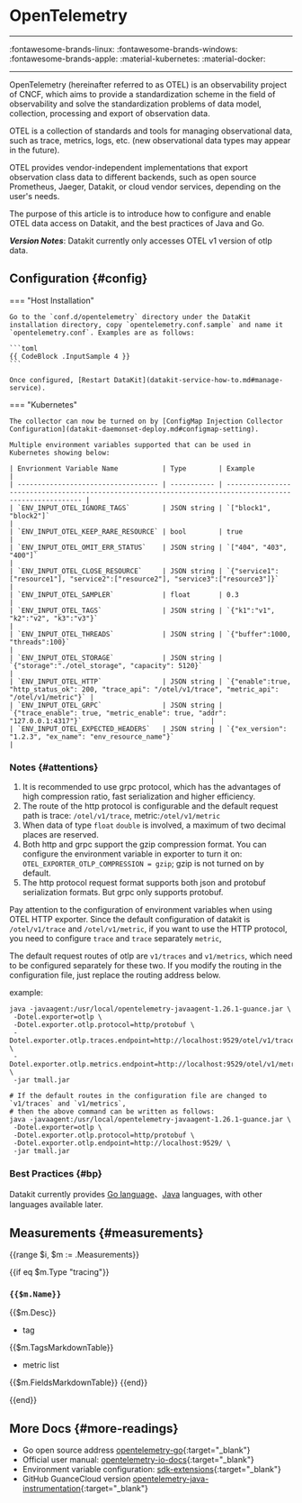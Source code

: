 
# OpenTelemetry
---

:fontawesome-brands-linux: :fontawesome-brands-windows: :fontawesome-brands-apple: :material-kubernetes: :material-docker:

---

OpenTelemetry (hereinafter referred to as OTEL) is an observability project of CNCF, which aims to provide a standardization scheme in the field of observability and solve the standardization problems of data model, collection, processing and export of observation data.

OTEL is a collection of standards and tools for managing observational data, such as trace, metrics, logs, etc. (new observational data types may appear in the future).

OTEL provides vendor-independent implementations that export observation class data to different backends, such as open source Prometheus, Jaeger, Datakit, or cloud vendor services, depending on the user's needs.

The purpose of this article is to introduce how to configure and enable OTEL data access on Datakit, and the best practices of Java and Go.

***Version Notes***: Datakit currently only accesses OTEL v1 version of otlp data.

<!-- markdownlint-disable MD046 -->
## Configuration {#config}

=== "Host Installation"

    Go to the `conf.d/opentelemetry` directory under the DataKit installation directory, copy `opentelemetry.conf.sample` and name it `opentelemetry.conf`. Examples are as follows:

    ```toml
    {{ CodeBlock .InputSample 4 }}
    ```

    Once configured, [Restart DataKit](datakit-service-how-to.md#manage-service).

=== "Kubernetes"

    The collector can now be turned on by [ConfigMap Injection Collector Configuration](datakit-daemonset-deploy.md#configmap-setting).

    Multiple environment variables supported that can be used in Kubernetes showing below:

    | Envrionment Variable Name           | Type        | Example                                                                                                  |
    | ----------------------------------- | ----------- | -------------------------------------------------------------------------------------------------------- |
    | `ENV_INPUT_OTEL_IGNORE_TAGS`        | JSON string | `["block1", "block2"]`                                                                                   |
    | `ENV_INPUT_OTEL_KEEP_RARE_RESOURCE` | bool        | true                                                                                                     |
    | `ENV_INPUT_OTEL_OMIT_ERR_STATUS`    | JSON string | `["404", "403", "400"]`                                                                                  |
    | `ENV_INPUT_OTEL_CLOSE_RESOURCE`     | JSON string | `{"service1":["resource1"], "service2":["resource2"], "service3":["resource3"]}`                         |
    | `ENV_INPUT_OTEL_SAMPLER`            | float       | 0.3                                                                                                      |
    | `ENV_INPUT_OTEL_TAGS`               | JSON string | `{"k1":"v1", "k2":"v2", "k3":"v3"}`                                                                      |
    | `ENV_INPUT_OTEL_THREADS`            | JSON string | `{"buffer":1000, "threads":100}`                                                                         |
    | `ENV_INPUT_OTEL_STORAGE`            | JSON string | `{"storage":"./otel_storage", "capacity": 5120}`                                                         |
    | `ENV_INPUT_OTEL_HTTP`               | JSON string | `{"enable":true, "http_status_ok": 200, "trace_api": "/otel/v1/trace", "metric_api": "/otel/v1/metric"}` |
    | `ENV_INPUT_OTEL_GRPC`               | JSON string | `{"trace_enable": true, "metric_enable": true, "addr": "127.0.0.1:4317"}`                                |
    | `ENV_INPUT_OTEL_EXPECTED_HEADERS`   | JSON string | `{"ex_version": "1.2.3", "ex_name": "env_resource_name"}`                                                |

<!-- markdownlint-enable -->

### Notes {#attentions}

1. It is recommended to use grpc protocol, which has the advantages of high compression ratio, fast serialization and higher efficiency.
2. The route of the http protocol is configurable and the default request path is trace: `/otel/v1/trace`, metric:`/otel/v1/metric`
3. When data of type `float` `double` is involved, a maximum of two decimal places are reserved.
4. Both http and grpc support the gzip compression format. You can configure the environment variable in exporter to turn it on: `OTEL_EXPORTER_OTLP_COMPRESSION = gzip`; gzip is not turned on by default.
5. The http protocol request format supports both json and protobuf serialization formats. But grpc only supports protobuf.

Pay attention to the configuration of environment variables when using OTEL HTTP exporter. Since the default configuration of datakit is `/otel/v1/trace` and `/otel/v1/metric`,
if you want to use the HTTP protocol, you need to configure `trace` and `trace` separately `metric`,

The default request routes of otlp are `v1/traces` and `v1/metrics`, which need to be configured separately for these two. If you modify the routing in the configuration file, just replace the routing address below.

example:

```shell
java -javaagent:/usr/local/opentelemetry-javaagent-1.26.1-guance.jar \
 -Dotel.exporter=otlp \
 -Dotel.exporter.otlp.protocol=http/protobuf \
 -Dotel.exporter.otlp.traces.endpoint=http://localhost:9529/otel/v1/trace \
 -Dotel.exporter.otlp.metrics.endpoint=http://localhost:9529/otel/v1/metric \
 -jar tmall.jar

# If the default routes in the configuration file are changed to `v1/traces` and `v1/metrics`,
# then the above command can be written as follows:
java -javaagent:/usr/local/opentelemetry-javaagent-1.26.1-guance.jar \
 -Dotel.exporter=otlp \
 -Dotel.exporter.otlp.protocol=http/protobuf \
 -Dotel.exporter.otlp.endpoint=http://localhost:9529/ \
 -jar tmall.jar
```

### Best Practices {#bp}

Datakit currently provides [Go language](opentelemetry-go.md)、[Java](opentelemetry-java.md) languages, with other languages available later.

## Measurements {#measurements}

{{range $i, $m := .Measurements}}

{{if eq $m.Type "tracing"}}

### `{{$m.Name}}`

{{$m.Desc}}

- tag

{{$m.TagsMarkdownTable}}

- metric list

{{$m.FieldsMarkdownTable}}
{{end}}

{{end}}

## More Docs {#more-readings}
- Go open source address [opentelemetry-go](https://github.com/open-telemetry/opentelemetry-go){:target="_blank"}
- Official user manual: [opentelemetry-io-docs](https://opentelemetry.io/docs/){:target="_blank"}
- Environment variable configuration: [sdk-extensions](https://github.com/open-telemetry/opentelemetry-java/blob/main/sdk-extensions/autoconfigure/README.md#otlp-exporter-both-span-and-metric-exporters){:target="_blank"}
- GitHub GuanceCloud version [opentelemetry-java-instrumentation](https://github.com/GuanceCloud/opentelemetry-java-instrumentation){:target="_blank"}
